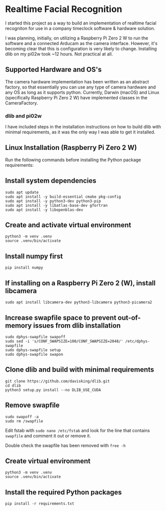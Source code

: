 # Realtime Facial Recognition

I started this project as a way to build an implementation of realtime facial recogniton for use in a company timeclock software & hardware solution.

I was planning, initially, on utilizing a Raspberry Pi Zero 2 W to run the software and a connected Arducam as the camera interface. However, it's becoming clear that this is configuration is very likely to change. Installing dlib on my pi02w took ~12 hours. Not practical at all.

## Supported Hardware and OS's

The camera hardware implementation has been written as an abstract factory, so that essentially you can use any type of camera hardware and any OS as long as it supports python. Currently, Darwin (macOS) and Linux (specifically Raspberry Pi Zero 2 W) have implemented classes in the CameraFactory.

### dlib and pi02w 
I have included steps in the installation instructions on how to build dlib with minimal requirements, as it was the only way I was able to get it installed.

## Linux Installation (Raspberry Pi Zero 2 W)

Run the following commands before installing the Python package requirements:

## Install system dependencies

    sudo apt update
    sudo apt install -y build-essential cmake pkg-config
    sudo apt install -y python3-dev python3-pip
    sudo apt install -y libatlas-base-dev gfortran
    sudo apt install -y libopenblas-dev

## Create and activate virtual environment

    python3 -m venv .venv
    source .venv/bin/activate

## Install numpy first

    pip install numpy

## If installing on a Raspberry Pi Zero 2 (W), install libcamera

    sudo apt install libcamera-dev python3-libcamera python3-picamera2

## Increase swapfile space to prevent out-of-memory issues from dlib installation

    sudo dphys-swapfile swapoff
    sudo sed -i 's/CONF_SWAPSIZE=100/CONF_SWAPSIZE=2048/' /etc/dphys-swapfile
    sudo dphys-swapfile setup
    sudo dphys-swapfile swapon

## Clone dlib and build with minimal requirements

    git clone https://github.com/davisking/dlib.git
    cd dlib
    python3 setup.py install --no DLIB_USE_CUDA  

## Remove swapfile

    sudo swapoff -a
    sudo rm /swapfile

Edit fstab with `sudo nano /etc/fstab` and look for the line that contains `swapfile` and comment it out or remove it.

Double check the swapfile has been removed with `free -h`

## Create virtual environment

    python3 -m venv .venv
    source .venv/bin/activate

## Install the required Python packages

    pip install -r requirements.txt  
